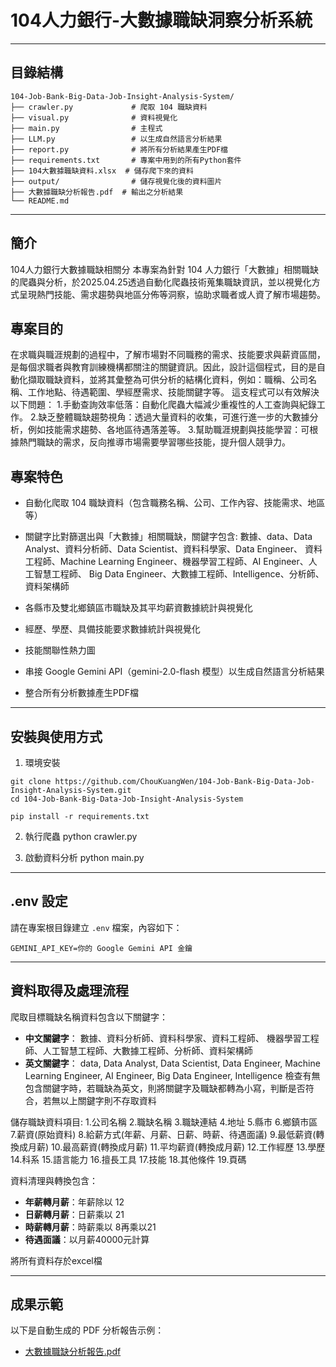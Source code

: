 # 104人力銀行-大數據職缺洞察分析系統
---

## 目錄結構
```
104-Job-Bank-Big-Data-Job-Insight-Analysis-System/
├── crawler.py             # 爬取 104 職缺資料
├── visual.py              # 資料視覺化
├── main.py                # 主程式
├── LLM.py                 # 以生成自然語言分析結果
├── report.py              # 將所有分析結果產生PDF檔
├── requirements.txt       # 專案中用到的所有Python套件
├── 104大數據職缺資料.xlsx  # 儲存爬下來的資料
├── output/                # 儲存視覺化後的資料圖片
├── 大數據職缺分析報告.pdf  # 輸出之分析結果
└── README.md
```

---
## 簡介
104人力銀行大數據職缺相關分
本專案為針對 104 人力銀行「大數據」相關職缺的爬蟲與分析，於2025.04.25透過自動化爬蟲技術蒐集職缺資訊，並以視覺化方式呈現熱門技能、需求趨勢與地區分佈等洞察，協助求職者或人資了解市場趨勢。

## 專案目的
在求職與職涯規劃的過程中，了解市場對不同職務的需求、技能要求與薪資區間，是每個求職者與教育訓練機構都關注的關鍵資訊。因此，設計這個程式，目的是自動化擷取職缺資料，並將其彙整為可供分析的結構化資料，例如：職稱、公司名稱、工作地點、待遇範圍、學經歷需求、技能關鍵字等。
這支程式可以有效解決以下問題：
1.手動查詢效率低落：自動化爬蟲大幅減少重複性的人工查詢與紀錄工作。
2.缺乏整體職缺趨勢視角：透過大量資料的收集，可進行進一步的大數據分析，例如技能需求趨勢、各地區待遇落差等。
3.幫助職涯規劃與技能學習：可根據熱門職缺的需求，反向推導市場需要學習哪些技能，提升個人競爭力。

## 專案特色

- 自動化爬取 104 職缺資料（包含職務名稱、公司、工作內容、技能需求、地區等）
- 關鍵字比對篩選出與「大數據」相關職缺，關鍵字包含:
    數據、data、Data Analyst、資料分析師、Data Scientist、資料科學家、Data Engineer、
    資料工程師、Machine Learning Engineer、機器學習工程師、AI Engineer、人工智慧工程師、
    Big Data Engineer、大數據工程師、Intelligence、分析師、資料架構師

- 各縣市及雙北鄉鎮區市職缺及其平均薪資數據統計與視覺化
- 經歷、學歷、具備技能要求數據統計與視覺化
- 技能關聯性熱力圖
- 串接 Google Gemini API（gemini-2.0-flash 模型）以生成自然語言分析結果
- 整合所有分析數據產生PDF檔

---
## 安裝與使用方式

1. 環境安裝
```
git clone https://github.com/ChouKuangWen/104-Job-Bank-Big-Data-Job-Insight-Analysis-System.git
cd 104-Job-Bank-Big-Data-Job-Insight-Analysis-System
```
```
pip install -r requirements.txt
```


2. 執行爬蟲
python crawler.py

3. 啟動資料分析
python main.py

---
## .env 設定
請在專案根目錄建立 `.env` 檔案，內容如下：
```
GEMINI_API_KEY=你的 Google Gemini API 金鑰
```


---


## 資料取得及處理流程

爬取目標職缺名稱資料包含以下關鍵字：
- **中文關鍵字**：
數據、資料分析師、資料科學家、資料工程師、
機器學習工程師、人工智慧工程師、大數據工程師、分析師、資料架構師
- **英文關鍵字**：
data, Data Analyst, Data Scientist, Data Engineer,
Machine Learning Engineer, AI Engineer, Big Data Engineer, Intelligence
檢查有無包含關鍵字時，若職缺為英文，則將關鍵字及職缺都轉為小寫，判斷是否符合，若無以上關鍵字則不存取資料


儲存職缺資料項目:
1.公司名稱
2.職缺名稱
3.職缺連結
4.地址
5.縣市
6.鄉鎮市區
7.薪資(原始資料)
8.給薪方式(年薪、月薪、日薪、時薪、待遇面議)
9.最低薪資(轉換成月薪)
10.最高薪資(轉換成月薪)
11.平均薪資(轉換成月薪)
12.工作經歷
13.學歷
14.科系
15.語言能力
16.擅長工具
17.技能
18.其他條件
19.頁碼




資料清理與轉換包含：
- **年薪轉月薪**：年薪除以 12
- **日薪轉月薪**：日薪乘以 21
- **時薪轉月薪**：時薪乘以 8再乘以21
- **待遇面議**：以月薪40000元計算

將所有資料存於excel檔

---
## 成果示範
以下是自動生成的 PDF 分析報告示例：
- [大數據職缺分析報告.pdf](./大數據職缺分析報告.pdf)
